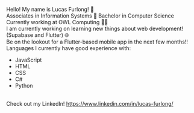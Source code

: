  Hello! My name is Lucas Furlong! 👋
<br />Associates in Information Systems 🛜 Bachelor in Computer Science
<br />Currently working at OWL Computing 👨‍💼
<br />I am currently working on learning new things about web development! (Supabase and Flutter) 🌐
<br />Be on the lookout for a Flutter-based mobile app in the next few months!!
<br />Languages I currently have good experience with: 
- JavaScript
- HTML
- CSS
- C#
- Python

<br />Check out my LinkedIn! https://www.linkedin.com/in/lucas-furlong/
